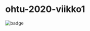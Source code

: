 # ohtu-2020-viikko1

![badge](https://github.com/tire95/ohtu-2020-viikko1/workflows/Java%20CI%20with%20Gradle/badge.svg)
